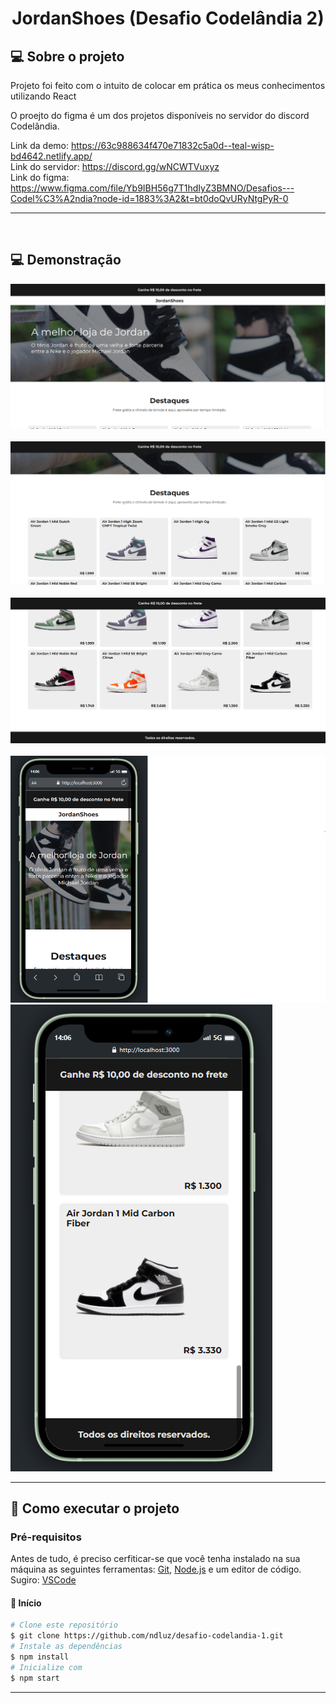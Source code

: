 <h1 align="center"> 
	JordanShoes (Desafio Codelândia 2)
</h1>

## 💻 Sobre o projeto


Projeto foi feito com o intuito de colocar em prática os meus conhecimentos utilizando React

O proejto do figma é um dos projetos disponíveis no servidor do discord Codelândia.

Link da demo: https://63c988634f470e71832c5a0d--teal-wisp-bd4642.netlify.app/ <br>
Link do servidor: https://discord.gg/wNCWTVuxyz <br>
Link do figma:  https://www.figma.com/file/Yb9IBH56g7T1hdIyZ3BMNO/Desafios---Codel%C3%A2ndia?node-id=1883%3A2&t=bt0doQvURyNtgPyR-0

---
<br>

## 💻 Demonstração
  <img src="desktop-1.png" ><br><br>
  <img src="desktop-2.png" ><br><br>
  <img src="desktop-3.png" ><br><br>
  <img src="mobile-1.png" >
  <img src="mobile-2.png" >

---

## 🚀 Como executar o projeto

### Pré-requisitos
Antes de tudo, é preciso cerfiticar-se que você tenha instalado na sua máquina as seguintes ferramentas: 
[Git](https://git-scm.com), [Node.js](https://nodejs.org/en/) e um editor de código. Sugiro: [VSCode](https://code.visualstudio.com/)

#### 🎲 Início

```bash
# Clone este repositório
$ git clone https://github.com/ndluz/desafio-codelandia-1.git
# Instale as dependências
$ npm install
# Inicialize com
$ npm start
```

---
